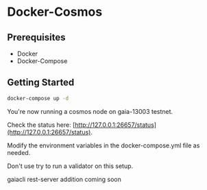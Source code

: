 # Docker-Cosmos

## Prerequisites

- Docker
- Docker-Compose

## Getting Started

```sh
docker-compose up -d
```

You're now running a cosmos node on gaia-13003 testnet.

Check the status here: [http://127.0.0.1:26657/status](http://127.0.0.1:26657/status). 

Modify the environment variables in the docker-compose.yml file as needed.

Don't use try to run a validator on this setup.

gaiacli rest-server addition coming soon
